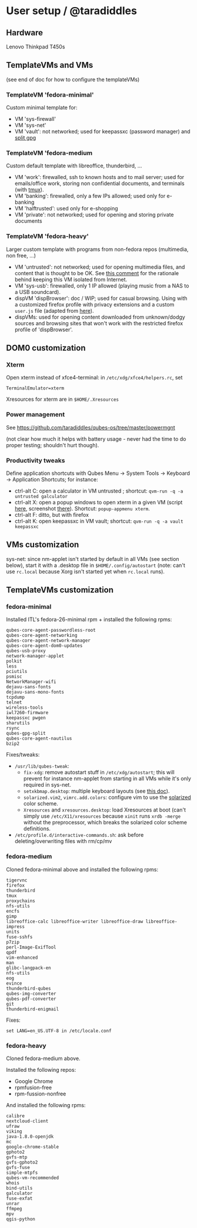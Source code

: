 User setup / @taradiddles
=========================

Hardware
--------

Lenovo Thinkpad T450s


TemplateVMs and VMs
-------------------

(see end of doc for how to configure the templateVMs)

### TemplateVM 'fedora-minimal' ###

Custom minimal template for:

- VM 'sys-firewall'
- VM 'sys-net'
- VM 'vault': not networked; used for keepassxc (password manager) and [split gpg](https://www.qubes-os.org/doc/split-gpg/)

### TemplateVM 'fedora-medium ###

Custom default template with libreoffice, thunderbird, ...

- VM 'work': firewalled, ssh to known hosts and to mail server; used for emails/office work, storing non confidential documents, and terminals (with [tmux](https://en.wikipedia.org/wiki/Tmux)).
- VM 'banking': firewalled, only a few IPs allowed; used only for e-banking
- VM 'halftrusted': used only for e-shopping
- VM 'private': not networked; used for opening and storing private documents

### TemplateVM 'fedora-heavy' ###

Larger custom template with programs from non-fedora repos (multimedia, non free, ...)

- VM 'untrusted': not networked; used for opening multimedia files, and content that is thought to be OK. See [this comment](https://github.com/Qubes-Community/Contents/issues/21#issuecomment-385189481) for the rationale behind keeping this VM isolated from Internet.
- VM 'sys-usb': firewalled, only 1 IP allowed (playing music from a NAS to a USB soundcard).
- dispVM 'dispBrowser': doc / WIP; used for casual browsing. Using with a customized firefox profile with privacy extensions and a custom `user.js` file (adapted from [here](https://github.com/pyllyukko/user.js)).
- dispVMs: used for opening content downloaded from unknown/dodgy sources and browsing sites that won't work with the restricted firefox profile of 'dispBrowser'.


DOM0 customization
------------------

### Xterm ###

Open xterm instead of xfce4-terminal: in `/etc/xdg/xfce4/helpers.rc`, set

~~~
TerminalEmulator=xterm
~~~

Xresources for xterm are in `$HOME/.Xresources`


### Power management ###

See https://github.com/taradiddles/qubes-os/tree/master/powermgnt

(not clear how much it helps with battery usage - never had the time to do proper testing; shouldn't hurt though).


### Productivity tweaks ###

Define application shortcuts with Qubes Menu -> System Tools -> Keyboard -> Application Shortcuts; for instance:

- ctrl-alt C: open a calculator in VM untrusted ; shortcut: `qvm-run -q -a untrusted galculator`
- ctrl-alt X: open a popup windows to open xterm in a given VM (script [here](https://github.com/taradiddles/qubes-os/blob/master/popup-appmenu-r4), screenshot [there](https://github.com/taradiddles/qubes-os/blob/master/popup-appmenu.screenshot.jpg)). Shortcut: `popup-appmenu xterm`.
- ctrl-alt F: ditto, but with firefox
- ctrl-alt K: open keepassxc in VM vault; shortcut: `qvm-run -q -a vault keepassxc`


VMs customization
-----------------

sys-net: since nm-applet isn't started by default in all VMs (see section below), start it with a .desktop file in `$HOME/.config/autostart` (note: can't use `rc.local` because Xorg isn't started yet when `rc.local` runs).


TemplateVMs customization
-------------------------

### fedora-minimal ###

Installed ITL's fedora-26-minimal rpm + installed the following rpms:

~~~
qubes-core-agent-passwordless-root
qubes-core-agent-networking
qubes-core-agent-network-manager
qubes-core-agent-dom0-updates
qubes-usb-proxy
network-manager-applet
polkit
less
pciutils
psmisc
NetworkManager-wifi
dejavu-sans-fonts
dejavu-sans-mono-fonts
tcpdump
telnet
wireless-tools
iwl7260-firmware
keepassxc pwgen
sharutils
rsync
qubes-gpg-split
qubes-core-agent-nautilus
bzip2
~~~

Fixes/tweaks:
- `/usr/lib/qubes-tweak`:
    - `fix-xdg`: remove autostart stuff in `/etc/xdg/autostart`; this will prevent for instance nm-applet from starting in all VMs while it's only required in sys-net.
    - `setxkbmap.desktop`: multiple keyboard layouts (see [this doc](https://github.com/Qubes-Community/Contents/blob/master/docs/localization/keyboard-multiple-layouts.md)).
    - `solarized.vim2`, `vimrc.add.colors`: configure vim to use the [solarized](http://ethanschoonover.com/solarized) color scheme.
    - `Xresources` and `xresources.desktop`: load Xresources at boot (can't simply use `/etc/X11/xresources` because `xinit` runs `xrdb -merge` without the preprocessor, which breaks the solarized color scheme definitions.
- `/etc/profile.d/interactive-commands.sh`: ask before deleting/overwriting files with rm/cp/mv


### fedora-medium ###

Cloned fedora-minimal above and installed the following rpms:

~~~
tigervnc
firefox
thunderbird
tmux
proxychains
nfs-utils
encfs
gimp
libreoffice-calc libreoffice-writer libreoffice-draw libreoffice-impress
units
fuse-sshfs
p7zip
perl-Image-ExifTool
qpdf
vim-enhanced
man
glibc-langpack-en
nfs-utils
eog
evince
thunderbird-qubes
qubes-img-converter
qubes-pdf-converter
git
thunderbird-enigmail
~~~

Fixes:

~~~
set LANG=en_US.UTF-8 in /etc/locale.conf
~~~


### fedora-heavy ###

Cloned fedora-medium above.

Installed the following repos:

- Google Chrome
- rpmfusion-free
- rpm-fussion-nonfree

And installed the following rpms:

~~~
calibre
nextcloud-client
ufraw
viking
java-1.8.0-openjdk
mc
google-chrome-stable
gphoto2
gvfs-mtp
gvfs-gphoto2
gvfs-fuse
simple-mtpfs
qubes-vm-recommended
whois
bind-utils
galculator
fuse-exfat
unrar
ffmpeg
mpv
qgis-python
~~~




